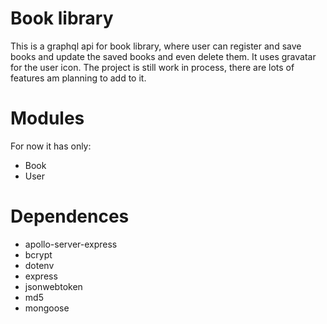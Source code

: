 # Book library

This is a graphql api for book library, where user can register and save books and update the saved books and even delete them. It uses gravatar for the user icon. The project is still work in process, there are lots of features am planning to add to it.

# Modules

For now it has only:

- Book
- User

# Dependences

- apollo-server-express
- bcrypt
- dotenv
- express
- jsonwebtoken
- md5
- mongoose

